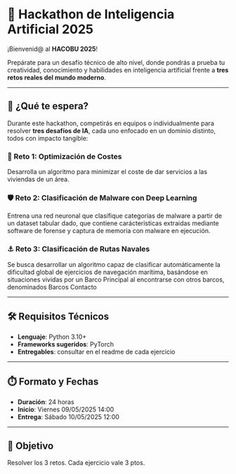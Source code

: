 # 🚀 Hackathon de Inteligencia Artificial 2025

¡Bienvenid@ al **HACOBU 2025**!

Prepárate para un desafío técnico de alto nivel, donde pondrás a prueba tu creatividad, conocimiento y habilidades en inteligencia artificial frente a **tres retos reales del mundo moderno**.

---

## 🧠 ¿Qué te espera?

Durante este hackathon, competirás en equipos o individualmente para resolver **tres desafíos de IA**, cada uno enfocado en un dominio distinto, todos con impacto tangible:

### 🔧 Reto 1: Optimización de Costes
Desarrolla un algoritmo para minimizar el coste de dar servicios a las viviendas de un área.

### 🛡️ Reto 2: Clasificación de Malware con Deep Learning
Entrena una red neuronal que clasifique categorías de malware a partir de un dataset tabular dado, que contiene carácteristicas extraidas mediante software de forense y captura de memoria con malware en ejecución.

### ⚓ Reto 3: Clasificación de Rutas Navales
Se busca desarrollar un algoritmo capaz de clasificar automáticamente la dificultad global de ejercicios de navegación marítima, basándose en situaciones vividas por un Barco Principal al encontrarse con otros barcos, denominados Barcos Contacto

---

## 🛠️ Requisitos Técnicos

- **Lenguaje**: Python 3.10+
- **Frameworks sugeridos**: PyTorch
- **Entregables**: consultar en el readme de cada ejercicio

---

## ⏱️ Formato y Fechas

- **Duración**: 24 horas
- **Inicio**: Viernes 09/05/2025 14:00
- **Entrega**: Sábado 10/05/2025 12:00 
---

## 🎯 Objetivo

Resolver los 3 retos. Cada ejercicio vale 3 ptos.


